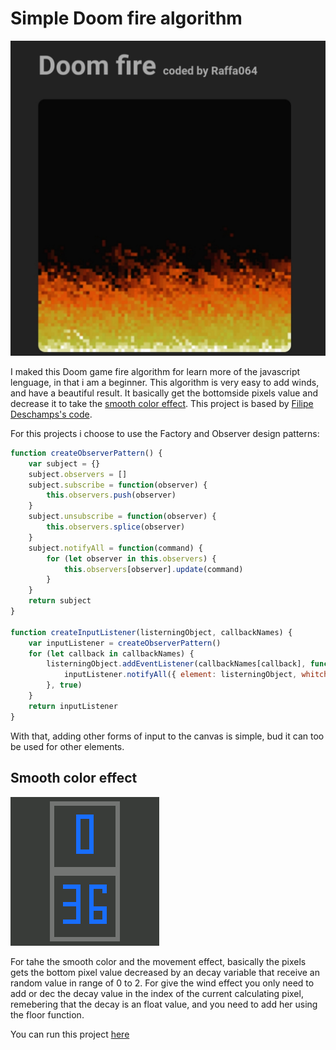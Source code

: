 # Simple Doom fire algorithm

![screenshot](/imgs/fire-image.jpg)

I maked this Doom game fire algorithm for learn more of the javascript lenguage, in that i am a beginner.
This algorithm is very easy to add winds, and have a beautiful result. 
It basically get the bottomside pixels value and decrease it to take the [smooth color effect](#smooth).
This project is based by [Filipe Deschamps's code](https://github.com/filipedeschamps/doom-fire-algorithm).

For this projects i choose to use the Factory and Observer design patterns:
```javascript
function createObserverPattern() {
    var subject = {}
    subject.observers = []
    subject.subscribe = function(observer) {
        this.observers.push(observer)
    }
    subject.unsubscribe = function(observer) {
        this.observers.splice(observer)
    }
    subject.notifyAll = function(command) {
        for (let observer in this.observers) {
            this.observers[observer].update(command)
        }
    }
    return subject
}

function createInputListener(listerningObject, callbackNames) {
    var inputListener = createObserverPattern()
    for (let callback in callbackNames) {
        listerningObject.addEventListener(callbackNames[callback], function(e) {
            inputListener.notifyAll({ element: listerningObject, whitch: callbackNames[callback], event: e })
        }, true)
    }
    return inputListener
}
```
With that, adding other forms of input to the canvas is simple, bud it can too be used for other elements.

<a name="smooth"></a>
## Smooth color effect 
![algorithm](/imgs/algorithm.gif)

For tahe the smooth color and the movement effect, basically the pixels gets the bottom pixel value decreased by an decay variable that receive an random value in range of 0 to 2.
For give the wind effect you only need to add or dec the decay value in the index of the current calculating pixel, remebering that the decay is an float value, and you need to add her using the floor function.

You can run this project [here](https://raffa064.github.io/DoomFire/)
